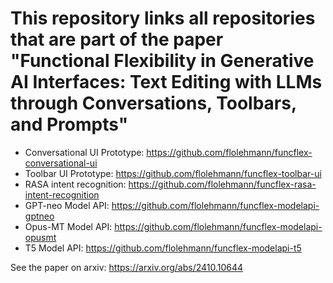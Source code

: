 # This repository links all repositories that are part of the paper "Functional Flexibility in Generative AI Interfaces: Text Editing with LLMs through Conversations, Toolbars, and Prompts"

- Conversational UI Prototype: https://github.com/flolehmann/funcflex-conversational-ui
- Toolbar UI Prototype: https://github.com/flolehmann/funcflex-toolbar-ui
- RASA intent recognition: https://github.com/flolehmann/funcflex-rasa-intent-recognition
- GPT-neo Model API: https://github.com/flolehmann/funcflex-modelapi-gptneo
- Opus-MT Model API: https://github.com/flolehmann/funcflex-modelapi-opusmt
- T5 Model API: https://github.com/flolehmann/funcflex-modelapi-t5

See the paper on arxiv: https://arxiv.org/abs/2410.10644
